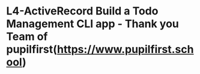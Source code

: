 # L4-ActiveRecord   Build a Todo Management CLI app -  Thank you Team of pupilfirst(https://www.pupilfirst.school)
